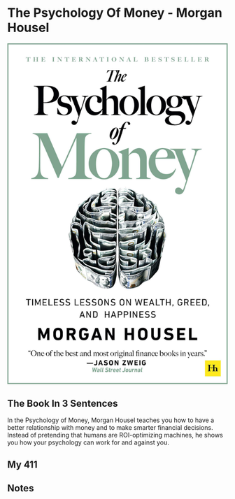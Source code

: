 # The Psychology Of Money - Morgan Housel

![Psychology Of Money](Images/PsychologyOfMoney.jpg)

## The Book In 3 Sentences

In the Psychology of Money, Morgan Housel teaches you how to have a better relationship with money and to make smarter financial decisions. Instead of pretending that humans are ROI-optimizing machines, he shows you how your psychology can work for and against you. 
## My 411

## Notes